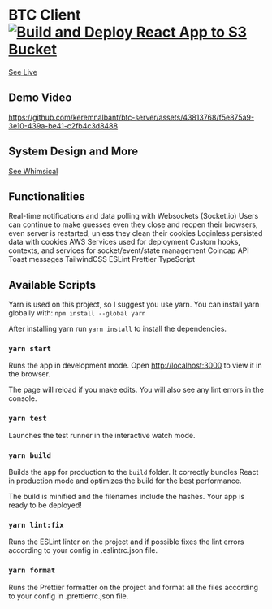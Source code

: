 # BTC Client [![Build and Deploy React App to S3 Bucket](https://github.com/keremnalbant/btc-client/actions/workflows/prod.yaml/badge.svg)](https://github.com/keremnalbant/btc-client/actions/workflows/prod.yaml)

[See Live](https://app.globalfuturepoland.com)

## Demo Video
https://github.com/keremnalbant/btc-server/assets/43813768/f5e875a9-3e10-439a-be41-c2fb4c3d8488

## System Design and More
[See Whimsical](https://whimsical.com/btc-system-design-MqAKNkaZWDkYBkHSjAyPv1)

## Functionalities
Real-time notifications and data polling with Websockets (Socket.io)
Users can continue to make guesses even they close and reopen their browsers, even server is restarted, unless they clean their cookies
Loginless persisted data with cookies
AWS Services used for deployment
Custom hooks, contexts, and services for socket/event/state management
Coincap API
Toast messages
TailwindCSS
ESLint
Prettier
TypeScript

## Available Scripts

Yarn is used on this project, so I suggest you use yarn.
You can install yarn globally with: `npm install --global yarn`

After installing yarn run `yarn install` to install the dependencies.

### `yarn start`

Runs the app in development mode.
Open [http://localhost:3000](http://localhost:3000) to view it in the browser.

The page will reload if you make edits.
You will also see any lint errors in the console.

### `yarn test`

Launches the test runner in the interactive watch mode.

### `yarn build`

Builds the app for production to the `build` folder.
It correctly bundles React in production mode and optimizes the build for the best performance.

The build is minified and the filenames include the hashes.
Your app is ready to be deployed!

### `yarn lint:fix`

Runs the ESLint linter on the project and if possible fixes the lint errors according to your config in .eslintrc.json file.

### `yarn format`

Runs the Prettier formatter on the project and format all the files according to your config in .prettierrc.json file.
